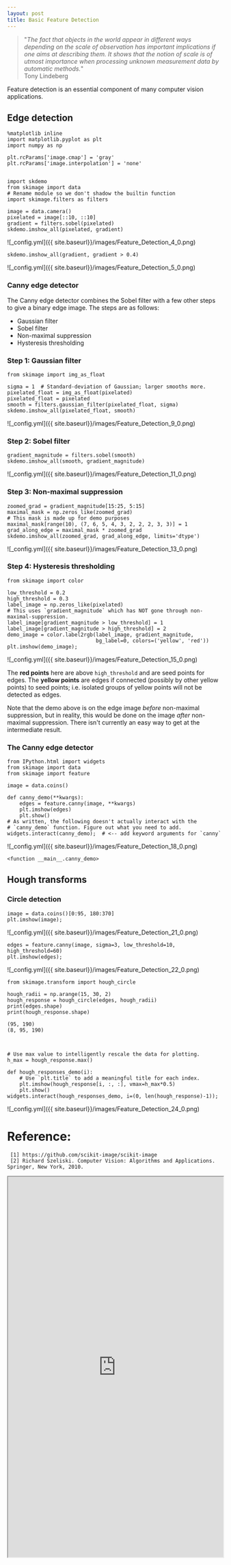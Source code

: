 ```yaml
---
layout: post
title: Basic Feature Detection 
---
```


> "*The fact that objects in the world appear in different ways depending on the scale of observation has important implications if one aims at describing them. It shows that the notion of scale is of utmost importance when processing unknown measurement data by automatic methods.*"  
                                              Tony Lindeberg


Feature detection is an essential component of many computer vision applications.

## Edge detection


    %matplotlib inline
    import matplotlib.pyplot as plt
    import numpy as np
    
    plt.rcParams['image.cmap'] = 'gray'
    plt.rcParams['image.interpolation'] = 'none'


    import skdemo
    from skimage import data
    # Rename module so we don't shadow the builtin function
    import skimage.filters as filters
    
    image = data.camera()
    pixelated = image[::10, ::10]
    gradient = filters.sobel(pixelated)
    skdemo.imshow_all(pixelated, gradient)


![_config.yml]({{ site.baseurl}}/images/Feature_Detection_4_0.png)



    skdemo.imshow_all(gradient, gradient > 0.4)


![_config.yml]({{ site.baseurl}}/images/Feature_Detection_5_0.png)


### Canny edge detector

The Canny edge detector combines the Sobel filter with a few other steps to give a binary edge image. The steps are as follows:
* Gaussian filter
* Sobel filter
* Non-maximal suppression
* Hysteresis thresholding

### Step 1: Gaussian filter


    from skimage import img_as_float
    
    sigma = 1  # Standard-deviation of Gaussian; larger smooths more.
    pixelated_float = img_as_float(pixelated)
    pixelated_float = pixelated
    smooth = filters.gaussian_filter(pixelated_float, sigma)
    skdemo.imshow_all(pixelated_float, smooth)


![_config.yml]({{ site.baseurl}}/images/Feature_Detection_9_0.png)


### Step 2: Sobel filter


    gradient_magnitude = filters.sobel(smooth)
    skdemo.imshow_all(smooth, gradient_magnitude)


![_config.yml]({{ site.baseurl}}/images/Feature_Detection_11_0.png)


### Step 3: Non-maximal suppression


    zoomed_grad = gradient_magnitude[15:25, 5:15]
    maximal_mask = np.zeros_like(zoomed_grad)
    # This mask is made up for demo purposes
    maximal_mask[range(10), (7, 6, 5, 4, 3, 2, 2, 2, 3, 3)] = 1
    grad_along_edge = maximal_mask * zoomed_grad
    skdemo.imshow_all(zoomed_grad, grad_along_edge, limits='dtype')


![_config.yml]({{ site.baseurl}}/images/Feature_Detection_13_0.png)


### Step 4: Hysteresis thresholding


    from skimage import color
    
    low_threshold = 0.2
    high_threshold = 0.3
    label_image = np.zeros_like(pixelated)
    # This uses `gradient_magnitude` which has NOT gone through non-maximal-suppression.
    label_image[gradient_magnitude > low_threshold] = 1
    label_image[gradient_magnitude > high_threshold] = 2
    demo_image = color.label2rgb(label_image, gradient_magnitude,
                                 bg_label=0, colors=('yellow', 'red'))
    plt.imshow(demo_image);


![_config.yml]({{ site.baseurl}}/images/Feature_Detection_15_0.png)


The **red points** here are above `high_threshold` and are seed points for edges. The **yellow points** are edges if connected (possibly by other yellow points) to seed points; i.e. isolated groups of yellow points will not be detected as edges.

Note that the demo above is on the edge image *before* non-maximal suppression, but in reality, this would be done on the image *after* non-maximal suppression. There isn't currently an easy way to get at the intermediate result.

### The Canny edge detector


    from IPython.html import widgets
    from skimage import data
    from skimage import feature
    
    image = data.coins()
    
    def canny_demo(**kwargs):
        edges = feature.canny(image, **kwargs)
        plt.imshow(edges)
        plt.show()
    # As written, the following doesn't actually interact with the
    # `canny_demo` function. Figure out what you need to add.
    widgets.interact(canny_demo);  # <-- add keyword arguments for `canny`


![_config.yml]({{ site.baseurl}}/images/Feature_Detection_18_0.png)





    <function __main__.canny_demo>



## Hough transforms

### Circle detection


    image = data.coins()[0:95, 180:370]
    plt.imshow(image);


![_config.yml]({{ site.baseurl}}/images/Feature_Detection_21_0.png)



    edges = feature.canny(image, sigma=3, low_threshold=10, high_threshold=60)
    plt.imshow(edges);


![_config.yml]({{ site.baseurl}}/images/Feature_Detection_22_0.png)



    from skimage.transform import hough_circle
     
    hough_radii = np.arange(15, 30, 2)
    hough_response = hough_circle(edges, hough_radii)
    print(edges.shape)
    print(hough_response.shape)

    (95, 190)
    (8, 95, 190)



    # Use max value to intelligently rescale the data for plotting.
    h_max = hough_response.max()
    
    def hough_responses_demo(i):
        # Use `plt.title` to add a meaningful title for each index.
        plt.imshow(hough_response[i, :, :], vmax=h_max*0.5)
        plt.show()
    widgets.interact(hough_responses_demo, i=(0, len(hough_response)-1));


![_config.yml]({{ site.baseurl}}/images/Feature_Detection_24_0.png)


# Reference:
     [1] https://github.com/scikit-image/scikit-image
     [2] Richard Szeliski. Computer Vision: Algorithms and Applications. Springer, New York, 2010.
     
     
<iframe src="http://mesh.brown.edu/engn1610/szeliski/04-featuredetectionandmatching.pdf" width=100% height="888"></iframe>
